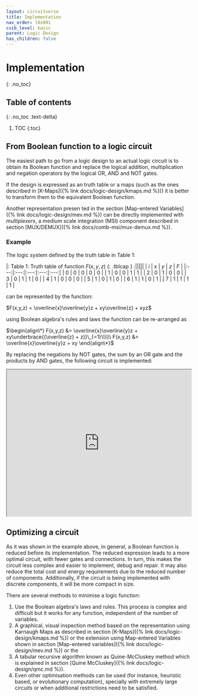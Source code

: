 ```yaml
---
layout: circuitverse
title: Implementation
nav_order: l0s001
cvib_level: basic
parent: Logic Design
has_children: false
---
```



# Implementation
{: .no_toc}


## Table of contents
{: .no_toc .text-delta}

1. TOC
{:toc}


## From Boolean function to a logic circuit

The easiest path to go from a logic design to an actual logic circuit is to obtain its Boolean function and replace the logical addition, multiplication and negation operators by the logical OR, AND and NOT gates.

If the design is expressed as an truth table or a maps (such as the ones described in [K-Maps]({% link docs/logic-design/kmaps.md %})) it is better to transform them to the equivalent Boolean function.

Another representation presen ted in the section [Map-entered Variables]({% link docs/logic-design/mev.md %}) can be directly implemented with *multiplexers*, a medium scale integration (MSI) component described in section [MUX/DEMUX]({% link docs/comb-msi/mux-demux.md %}).


### Example

The logic system defined by the truth table in Table 1:

|: Table 1: Truth table of function $F(x,y,z)$  {: .tblcap } :|||||
| $i$ | $x$ | $y$ | $z$ | $F$ |
|:---:|:---:|:---:|:---:|:---:|
|  0  |  0  |  0  |  0  |  0  |
|  1  |  0  |  0  |  1  |  1  |
|  2  |  0  |  1  |  0  |  0  |
|  3  |  0  |  1  |  1  |  0  |
|  4  |  1  |  0  |  0  |  0  |
|  5  |  1  |  0  |  1  |  0  |
|  6  |  1  |  1  |  0  |  1  |
|  7  |  1  |  1  |  1  |  1  |

can be represented by the function:

$F(x,y,z) = \overline{x}\overline{y}z + xy\overline{z} + xyz$

using Boolean algebra's rules and laws the function can be re-arranged as

$\begin{align\*}
F(x,y,z) &= \overline{x}\overline{y}z + xy\underbrace{(\overline{z} + z)}\_{=1}\\\\\\
F(x,y,z) &= \overline{x}\overline{y}z + xy
\end{align\*}$

By replacing the negations by NOT gates, the sum by an OR gate and the products by AND gates, the following circuit is implemented:

<iframe width="100%" height="400px"
	src="https://circuitverse.org/simulator/embed/boolean-implementation-example"
	id="projectPreview" scrolling="no"
	title="Boolean implementation example"
	webkitAllowFullScreen mozAllowFullScreen allowFullScreen>
</iframe>


## Optimizing a circuit

As it was shown in the example above, in general, a Boolean function is reduced before its implementation. The reduced expression leads to a more optimal circuit, with fewer gates and connections. In turn, this makes the circuit less complex and easier to implement, debug and repair. It may also reduce the total cost and energy requirements due to the reduced number of components. Additionally, if the circuit is being implemented with discrete components, it will be more compact in size.

There are several methods to minimise a logic function:

1.  Use the Boolean algebra's laws and rules. This process is complex and difficult but it works for any function, independent of the number of variables.
2.  A graphical, visual inspection method based on the representation using Karnaugh Maps as described in section [K-Maps]({% link docs/logic-design/kmaps.md %}) or the extension using Map-entered Variables shown in section [Map-entered variables]({% link docs/logic-design/mev.md %}) or the
3.  A tabular recursive algorithm known as Quine-McCluskey method which is explained in section [Quine McCluskey]({% link docs/logic-design/qmc.md %}).
4.  Even other optimisation methods can be used (for instance, heuristic based, or evolutionary computation), specially with extremely large circuits or when additional restrictions need to be satisfied.
